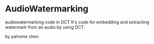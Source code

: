 # AudioWatermarking
audiowatermarking code in DCT
It's code for embedding and extracting watermark from an audio by using DCT.



by pahome chen
